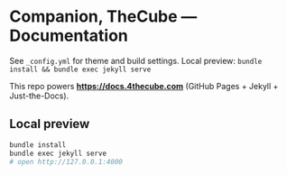 # Companion, TheCube — Documentation
See `_config.yml` for theme and build settings. Local preview: `bundle install && bundle exec jekyll serve`

This repo powers **https://docs.4thecube.com** (GitHub Pages + Jekyll + Just-the-Docs).

## Local preview

```bash
bundle install
bundle exec jekyll serve
# open http://127.0.0.1:4000
```
